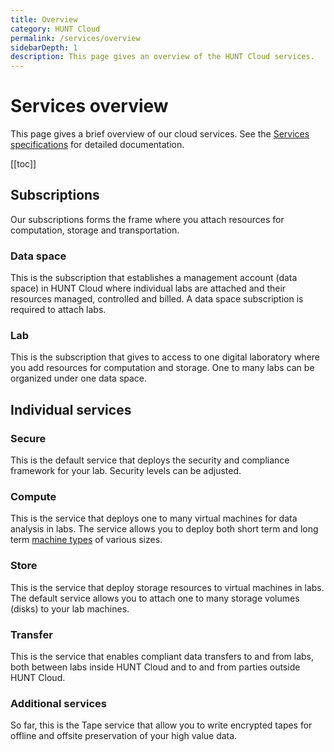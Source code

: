 ```yaml
---
title: Overview
category: HUNT Cloud
permalink: /services/overview
sidebarDepth: 1
description: This page gives an overview of the HUNT Cloud services.
---
```


# Services overview

This page gives a brief overview of our cloud services. See the [Services specifications](/services/specifications) for detailed documentation.

[[toc]]

## Subscriptions

Our subscriptions forms the frame where you attach resources for computation, storage and transportation.

### Data space

This is the subscription that establishes a management account (data space) in HUNT Cloud where individual labs are attached and their resources managed, controlled and billed.  A data space subscription is required to attach labs.

### Lab

This is the subscription that gives to access to one digital laboratory where you add resources for computation and storage. One to many labs can be organized under one data space.

## Individual services

### Secure

This is the default service that deploys the security and compliance framework for your lab. Security levels can be adjusted.

### Compute

This is the service that deploys one to many virtual machines for data analysis in labs. The service allows you to deploy both short term and long term [machine types](/services/machine-types) of various sizes.

### Store

This is the service that deploy storage resources to virtual machines in labs. The default service allows you to attach one to many storage volumes (disks) to your lab machines.

### Transfer

This is the service that enables compliant data transfers to and from labs, both between labs inside HUNT Cloud and to and from parties outside HUNT Cloud.

### Additional services

So far, this is the Tape service that allow you to write encrypted tapes for offline and offsite preservation of your high value data.



